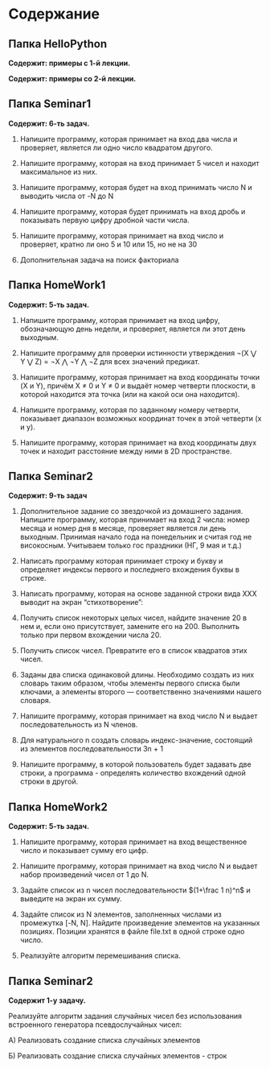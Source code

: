 # Содержание

## Папка HelloPython

**Содержит: примеры с 1-й лекции.**

**Содержит: примеры со 2-й лекции.**

## Папка Seminar1
**Содержит: 6-ть задач.**

1. Напишите программу, которая принимает на вход два числа и проверяет, является ли одно число квадратом другого.

2. Напишите программу, которая на вход принимает 5 чисел и находит максимальное из них.

3. Напишите программу, которая будет на вход принимать число N и выводить числа от -N до N

4. Напишите программу, которая будет принимать на вход дробь и показывать первую цифру дробной части числа.

5. Напишите программу, которая принимает на вход число и проверяет, кратно ли оно 5 и 10 или 15, но не на 30

6. Дополнительная задача на поиск факториала

## Папка HomeWork1
**Содержит: 5-ть задач.**

1. Напишите программу, которая принимает на вход цифру, обозначающую день недели, и проверяет, является ли этот день выходным.

2. Напишите программу для проверки истинности утверждения ¬(X ⋁ Y ⋁ Z) = ¬X ⋀ ¬Y ⋀ ¬Z для всех значений предикат.

3. Напишите программу, которая принимает на вход координаты точки (X и Y), причём X ≠ 0 и Y ≠ 0 и выдаёт номер четверти плоскости, в которой находится эта точка (или на какой оси она находится).

4. Напишите программу, которая по заданному номеру четверти, показывает диапазон возможных координат точек в этой четверти (x и y).

5. Напишите программу, которая принимает на вход координаты двух точек и находит расстояние между ними в 2D пространстве.

## Папка Seminar2
**Содержит: 9-ть задач**

1. Дополнительное задание со звездочкой из домашнего задания. Напишите программу, которая принимает на вход 2 числа: номер месяца и номер дня в месяце, проверяет является ли день выходным. Принимая начало года на понедельник и считая год не високосным. Учитываем только гос праздники (НГ, 9 мая и т.д.)

2. Написать программу которая принимает строку и букву и определяет индексы первого и последнего вхождения буквы в строке.

3. Написать программу, которая на основе заданной строки вида ХХХ выводит на экран “стихотворение”:

4. Получить список некоторых целых чисел, найдите значение 20 в нем и, если оно присутствует, замените его на 200. Выполнить только при первом вхождении числа 20.

5. Получить список чисел. Превратите его в список квадратов этих чисел.

6. Заданы два списка одинаковой длины. Необходимо создать из них словарь таким образом, чтобы элементы первого списка были ключами, а элементы второго — соответственно значениями нашего словаря.

7. Напишите программу, которая принимает на вход число N и выдает последовательность из N членов.

8. Для натурального n создать словарь индекс-значение, состоящий из элементов последовательности 3n + 1

9. Напишите программу, в которой пользователь будет задавать две строки, а программа - определять количество вхождений одной строки в другой.

## Папка HomeWork2
**Содержит: 5-ть задач.**

1. Напишите программу, которая принимает на вход вещественное число и показывает сумму его цифр.

2. Напишите программу, которая принимает на вход число N и выдает набор произведений чисел от 1 до N.

3. Задайте список из n чисел последовательности $(1+\frac 1 n)^n$ и выведите на экран их сумму.

4. Задайте список из N элементов, заполненных числами из промежутка [-N, N]. Найдите произведение элементов на указанных позициях. Позиции хранятся в файле file.txt в одной строке одно число.

5. Реализуйте алгоритм перемешивания списка.

## Папка Seminar2
**Содержит 1-у задачу.**

Реализуйте алгоритм задания случайных чисел без использования встроенного генератора псевдослучайных чисел:

А) Реализовать создание списка случайных элементов

Б) Реализовать создание списка случайных элементов - строк